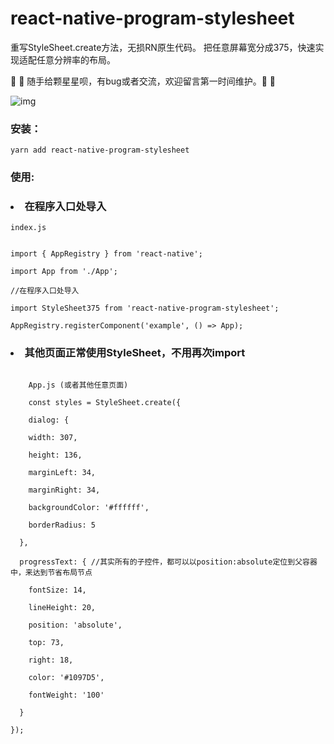 # react-native-program-stylesheet
重写StyleSheet.create方法，无损RN原生代码。
把任意屏幕宽分成375，快速实现适配任意分辨率的布局。

🤗 🤗 随手给颗星星呗，有bug或者交流，欢迎留言第一时间维护。🤗 🤗<br>

![img](https://github.com/iberHK/react-native-program-stylesheet/blob/master/screenshot/demo.png?raw=true)

### 安装：
<code>yarn add react-native-program-stylesheet</code><br>

### 使用:
### <li>在程序入口处导入</li>
<code>index.js</code>

<code>
import { AppRegistry } from 'react-native';<br>
import App from './App';<br>
//在程序入口处导入<br>
import StyleSheet375 from 'react-native-program-stylesheet';<br>
AppRegistry.registerComponent('example', () => App);
</code>


### <li>其他页面正常使用StyleSheet，不用再次import</li>
<code>
    App.js (或者其他任意页面)<br>
    const styles = StyleSheet.create({<br>
    dialog: {<br>
    width: 307,<br>
    height: 136,<br>
    marginLeft: 34,<br>
    marginRight: 34,<br>
    backgroundColor: '#ffffff',<br>
    borderRadius: 5<br>
  },<br>
  progressText: { //其实所有的子控件，都可以以position:absolute定位到父容器中，来达到节省布局节点<br>
    fontSize: 14,<br>
    lineHeight: 20,<br>
    position: 'absolute',<br>
    top: 73,<br>
    right: 18,<br>
    color: '#1097D5',<br>
    fontWeight: '100'<br>
  }<br>
});<br>
</code>